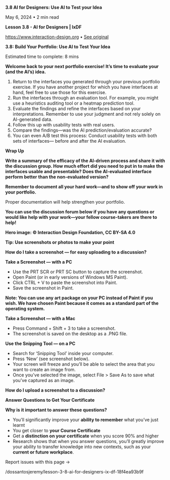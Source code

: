 **3.8 AI for Designers: Use AI to Test your Idea**

  

  

[](https://omnivore.app/home)  

  

  

  

  

  

  

  

  

  

May 6, 2024 • 2 min read

**Lesson 3.8 - AI for Designers | IxDF**

https://www.interaction-design.org • [See original](https://www.interaction-design.org/courses/ai-for-designers/lessons/3.8)

  

**3.8: Build Your Portfolio: Use AI to Test Your Idea**

Estimated time to complete: 8 mins

  

**Welcome back to your next portfolio exercise! It’s time to evaluate your (and the AI’s) idea.**

1. Return to the interfaces you generated through your previous portfolio exercise. If you have another project for which you have interfaces at hand, feel free to use those for this exercise.
2. Run the interfaces through an evaluation tool. For example, you might use a heuristics auditing tool or a heatmap prediction tool.
3. Evaluate the findings and refine the interfaces based on your interpretations. Remember to use your judgment and not rely solely on AI-generated data.
4. Follow this up with usability tests with real users.
5. Compare the findings—was the AI prediction/evaluation accurate?
6. You can even A/B test this process: Conduct usability tests with both sets of interfaces— before and after the AI evaluation.

**Wrap Up**

**Write a summary of the efficacy of the AI-driven process and share it with the discussion group. How much effort did you need to put in to make the interfaces usable and presentable? Does the AI-evaluated interface perform better than the non-evaluated version?**

**Remember to document all your hard work—and to show off your work in your portfolio.**

  

Proper documentation will help strengthen your portfolio.

**You can use the discussion forum below if you have any questions or would like help with your work—your fellow course-takers are there to help!**

**Hero image: © Interaction Design Foundation, CC BY-SA 4.0**

**Tip: Use screenshots or photos to make your point**

**How do I take a screenshot — for easy uploading to a discussion?**

**Take a Screenshot — with a PC**

- Use the PRT SCR or PRT SC button to capture the screenshot.
- Open Paint (or in early versions of Windows MS Paint).
- Click CTRL + V to paste the screenshot into Paint.
- Save the screenshot in Paint.

**Note: You can use any art package on your PC instead of Paint if you wish. We have chosen Paint because it comes as a standard part of the operating system.**

**Take a Screenshot — with a Mac**

- Press Command + Shift + 3 to take a screenshot.
- The screenshot is saved on the desktop as a .PNG file.

**Use the Snipping Tool — on a PC**

- Search for ‘Snipping Tool’ inside your computer.
- Press ‘New’ (see screenshot below).
- Your screen will freeze and you’ll be able to select the area that you want to create an image from.
- Once you've selected the image, select File > Save As to save what you’ve captured as an image.

  

**How do I upload a screenshot to a discussion?**

**Answer Questions to Get Your Certificate**

**Why is it important to answer these questions?**

- You’ll significantly improve your **ability to remember** what you’ve just learnt
- You get closer to **your Course Certificate**
- Get a **distinction on your certificate** when you score 90% and higher
- Research shows that when you answer questions, you’ll greatly improve your ability to transfer knowledge into new contexts, such as your **current or future workplace**.

Report issues with this page ->

  

  

  

  

/dossantosjeremy/lesson-3-8-ai-for-designers-ix-df-18f4ea93b9f